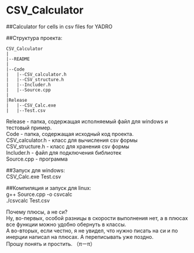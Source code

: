 # CSV_Calculator
##Calculator for cells in csv files for YADRO

##Структура проекта:

	CSV_Calculator
	|
	|--README
	|
	|--Code
	|	|--CSV_calculator.h
	|	|--CSV_structure.h
	|	|--Includer.h
	|	|--Source.cpp
	|
	|Release
	|	|--CSV_Calc.exe
	|	|--Test.csv

Release - папка, содержащая исполняемый файл для windows и тестовый пример.  
Code - папка, содержащая исходный код проекта.  
	CSV_calculator.h - класс для вычисления csv формы  
	CSV_structure.h - класс для хранения csv формы  
	Includer.h - файл для подключения библиотек  
	Source.cpp - программа  

##Запуск для windows:  
	CSV_Calc.exe Test.csv  

##Компиляция и запуск для linux:  
	g++ Source.cpp -o csvcalc  
	./csvcalc Test.csv  

Почему плюсы, а не си?  
Ну, во-первых, особой разницы в скорости выполнения нет, а в плюсах все функции можно удобно обернуть в классы.  
А во-вторых, если честно, я не увидел, что нужно писать на си и по инерции написал на плюсах. А переписывать уже поздно.  
Прошу понять и простить. （πーπ）  
